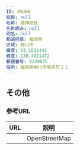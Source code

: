 ```yaml
---
ID: 3RUH0
総称: null
名称: 諸神祇社
名称読み: null
別名: null
都道府県: 福岡県
区域: 柳川市
緯度: 33.1631442
経度: 130.4021472
郵便番号: 8320076
住所: 福岡県柳川市坂本町１１
---
```


## その他

### 参考URL

| URL | 説明          |
| --- | ------------- |
|     | OpenStreetMap |
